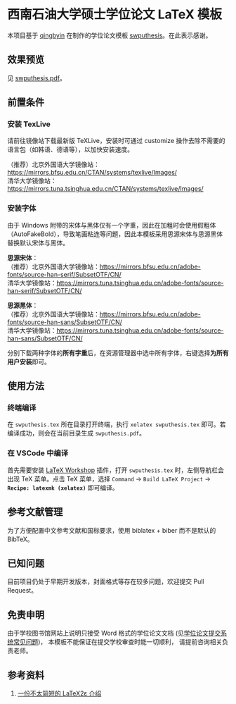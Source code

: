 # 西南石油大学硕士学位论文 LaTeX 模板

本项目基于 [qingbyin](https://github.com/qingbyin) 在制作的学位论文模板 [swputhesis](https://github.com/qingbyin/swputhesis)。在此表示感谢。

## 效果预览
见 [swputhesis.pdf](https://github.com/sudrizzz/swputhesis/blob/main/swputhesis.pdf)。

## 前置条件

### 安装 TexLive
请前往镜像站下载最新版 TeXLive，安装时可通过 customize 操作去除不需要的语言包（如韩语、德语等），以加快安装速度。

（推荐）北京外国语大学镜像站：https://mirrors.bfsu.edu.cn/CTAN/systems/texlive/Images/  
清华大学镜像站：https://mirrors.tuna.tsinghua.edu.cn/CTAN/systems/texlive/Images/

### 安装字体
由于 Windows 附带的宋体与黑体仅有一个字重，因此在加粗时会使用假粗体（AutoFakeBold），导致笔画粘连等问题，因此本模板采用思源宋体与思源黑体替换默认宋体与黑体。

**思源宋体**：  
（推荐）北京外国语大学镜像站：https://mirrors.bfsu.edu.cn/adobe-fonts/source-han-serif/SubsetOTF/CN/  
清华大学镜像站：https://mirrors.tuna.tsinghua.edu.cn/adobe-fonts/source-han-serif/SubsetOTF/CN/

**思源黑体**：  
（推荐）北京外国语大学镜像站：https://mirrors.bfsu.edu.cn/adobe-fonts/source-han-sans/SubsetOTF/CN/  
清华大学镜像站：https://mirrors.tuna.tsinghua.edu.cn/adobe-fonts/source-han-sans/SubsetOTF/CN/

分别下载两种字体的**所有字重**后，在资源管理器中选中所有字体，右键选择**为所有用户安装**即可。

## 使用方法
### 终端编译
在 `swputhesis.tex` 所在目录打开终端，执行 `xelatex swputhesis.tex`  即可。若编译成功，则会在当前目录生成 `swputhesis.pdf`。

### 在 VSCode 中编译
首先需要安装 [LaTeX Workshop](https://marketplace.visualstudio.com/items?itemName=James-Yu.latex-workshop) 插件，打开 `swputhesis.tex` 时，左侧导航栏会出现 TeX 菜单。点击 TeX 菜单，选择 `Command` -> `Build LaTeX Project` -> **`Recipe: latexmk (xelatex)`** 即可编译。

## 参考文献管理
为了方便配置中文参考文献和国标要求，使用 biblatex + biber 而不是默认的 BibTeX。

## 已知问题
目前项目仍处于早期开发版本，封面格式等存在较多问题，欢迎提交 Pull Request。

## 免责申明
由于学校图书馆网站上说明只接受 Word 格式的学位论文文档
(见[学位论文提交系统常见问题](https://lib.swpu.edu.cn/95_80/mason/0317x/faq.html?q=13#a))，
本模板不能保证在提交学校审查时能一切顺利，
请提前咨询相关负责老师。

## 参考资料

1. [一份不太简短的 LaTeX2ε 介绍](https://mirrors.bfsu.edu.cn/CTAN/info/lshort/chinese/lshort-zh-cn.pdf)